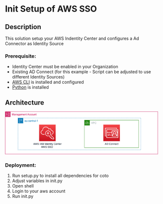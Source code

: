 # Init Setup of AWS SSO

## Description
This solution setup your AWS Indentity Center and configures a Ad Connector as Identity Source
### Prerequisite:

- Identity Center must be enabled in your Organization
- Existing AD Connect (for this example - Script can be adjusted to use different Identity Sources)
- [AWS CLI](https://aws.amazon.com/de/cli/) is installed and configured
- [Python](https://www.python.org/) is installed

## Architecture
![Architecture](./static/sso-init.drawio.png)

### Deployment:

1. Run setup.py to install all dependencies for coto
2. Adjust variables in init.py
3. Open shell
4. Login to your aws account
5. Run init.py